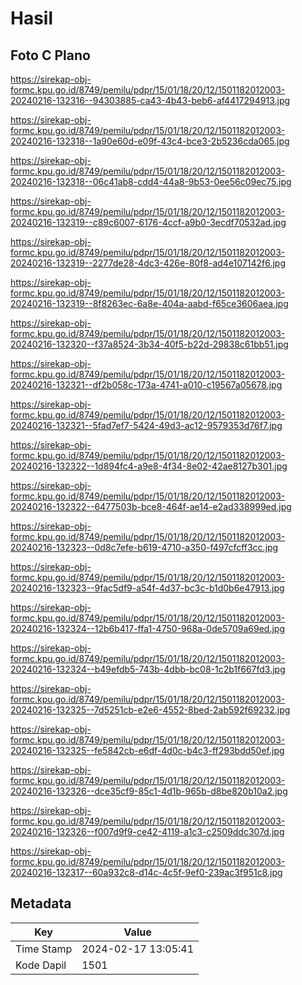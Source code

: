 # Hasil

## Foto C Plano

https://sirekap-obj-formc.kpu.go.id/8749/pemilu/pdpr/15/01/18/20/12/1501182012003-20240216-132316--94303885-ca43-4b43-beb6-af4417294913.jpg

https://sirekap-obj-formc.kpu.go.id/8749/pemilu/pdpr/15/01/18/20/12/1501182012003-20240216-132318--1a90e60d-e09f-43c4-bce3-2b5236cda065.jpg

https://sirekap-obj-formc.kpu.go.id/8749/pemilu/pdpr/15/01/18/20/12/1501182012003-20240216-132318--06c41ab8-cdd4-44a8-9b53-0ee56c09ec75.jpg

https://sirekap-obj-formc.kpu.go.id/8749/pemilu/pdpr/15/01/18/20/12/1501182012003-20240216-132319--c89c6007-6176-4ccf-a9b0-3ecdf70532ad.jpg

https://sirekap-obj-formc.kpu.go.id/8749/pemilu/pdpr/15/01/18/20/12/1501182012003-20240216-132319--2277de28-4dc3-426e-80f8-ad4e107142f6.jpg

https://sirekap-obj-formc.kpu.go.id/8749/pemilu/pdpr/15/01/18/20/12/1501182012003-20240216-132319--8f8263ec-6a8e-404a-aabd-f65ce3606aea.jpg

https://sirekap-obj-formc.kpu.go.id/8749/pemilu/pdpr/15/01/18/20/12/1501182012003-20240216-132320--f37a8524-3b34-40f5-b22d-29838c61bb51.jpg

https://sirekap-obj-formc.kpu.go.id/8749/pemilu/pdpr/15/01/18/20/12/1501182012003-20240216-132321--df2b058c-173a-4741-a010-c19567a05678.jpg

https://sirekap-obj-formc.kpu.go.id/8749/pemilu/pdpr/15/01/18/20/12/1501182012003-20240216-132321--5fad7ef7-5424-49d3-ac12-9579353d76f7.jpg

https://sirekap-obj-formc.kpu.go.id/8749/pemilu/pdpr/15/01/18/20/12/1501182012003-20240216-132322--1d894fc4-a9e8-4f34-8e02-42ae8127b301.jpg

https://sirekap-obj-formc.kpu.go.id/8749/pemilu/pdpr/15/01/18/20/12/1501182012003-20240216-132322--6477503b-bce8-464f-ae14-e2ad338999ed.jpg

https://sirekap-obj-formc.kpu.go.id/8749/pemilu/pdpr/15/01/18/20/12/1501182012003-20240216-132323--0d8c7efe-b619-4710-a350-f497cfcff3cc.jpg

https://sirekap-obj-formc.kpu.go.id/8749/pemilu/pdpr/15/01/18/20/12/1501182012003-20240216-132323--9fac5df9-a54f-4d37-bc3c-b1d0b6e47913.jpg

https://sirekap-obj-formc.kpu.go.id/8749/pemilu/pdpr/15/01/18/20/12/1501182012003-20240216-132324--12b6b417-ffa1-4750-968a-0de5709a69ed.jpg

https://sirekap-obj-formc.kpu.go.id/8749/pemilu/pdpr/15/01/18/20/12/1501182012003-20240216-132324--b49efdb5-743b-4dbb-bc08-1c2b1f667fd3.jpg

https://sirekap-obj-formc.kpu.go.id/8749/pemilu/pdpr/15/01/18/20/12/1501182012003-20240216-132325--7d5251cb-e2e6-4552-8bed-2ab592f69232.jpg

https://sirekap-obj-formc.kpu.go.id/8749/pemilu/pdpr/15/01/18/20/12/1501182012003-20240216-132325--fe5842cb-e6df-4d0c-b4c3-ff293bdd50ef.jpg

https://sirekap-obj-formc.kpu.go.id/8749/pemilu/pdpr/15/01/18/20/12/1501182012003-20240216-132326--dce35cf9-85c1-4d1b-965b-d8be820b10a2.jpg

https://sirekap-obj-formc.kpu.go.id/8749/pemilu/pdpr/15/01/18/20/12/1501182012003-20240216-132326--f007d9f9-ce42-4119-a1c3-c2509ddc307d.jpg

https://sirekap-obj-formc.kpu.go.id/8749/pemilu/pdpr/15/01/18/20/12/1501182012003-20240216-132317--60a932c8-d14c-4c5f-9ef0-239ac3f951c8.jpg


## Metadata

| Key        | Value               |
| ---------- | ------------------- |
| Time Stamp | 2024-02-17 13:05:41 |
| Kode Dapil | 1501                |



